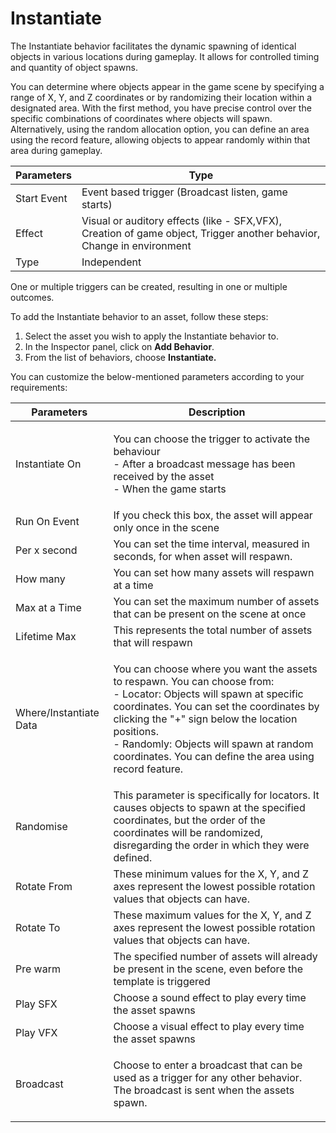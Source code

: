 # Instantiate

The Instantiate behavior facilitates the dynamic spawning of identical objects in various locations during gameplay. It allows for controlled timing and quantity of object spawns.

You can determine where objects appear in the game scene by specifying a range of X, Y, and Z coordinates or by randomizing their location within a designated area. With the first method, you have precise control over the specific combinations of coordinates where objects will spawn. Alternatively, using the random allocation option, you can define an area using the record feature, allowing objects to appear randomly within that area during gameplay.

| Parameters   | Type                                                                                                                  |
| ------------ | --------------------------------------------------------------------------------------------------------------------- |
| Start Event  | Event based trigger (Broadcast listen, game starts)                                                                   |
| Effect       | Visual or auditory effects (like - SFX,VFX), Creation of game object, Trigger another behavior, Change in environment |
| Type         | Independent                                                                                                           |

One or multiple triggers can be created, resulting in one or multiple outcomes.

To add the Instantiate behavior to an asset, follow these steps:

1. Select the asset you wish to apply the Instantiate behavior to.
2. In the Inspector panel, click on **Add Behavior**.
3. From the list of behaviors, choose **Instantiate.**

You can customize the below-mentioned parameters according to your requirements:

| Parameters             | Description                                                                                                                                                                                                                                                                                                                          |
| ---------------------- | ------------------------------------------------------------------------------------------------------------------------------------------------------------------------------------------------------------------------------------------------------------------------------------------------------------------------------------ |
| Instantiate On         | <p>You can choose the trigger to activate the behaviour<br>- After a broadcast message has been received by the asset<br>- When the game starts</p>                                                                                                                                                                                  |
| Run On Event           | If you check this box, the asset will appear only once in the scene                                                                                                                                                                                                                                                                  |
| Per x second           | You can set the time interval, measured in seconds, for when asset will respawn.                                                                                                                                                                                                                                                     |
| How many               | You can set how many assets will respawn at a time                                                                                                                                                                                                                                                                                   |
| Max at a Time          | You can set the maximum number of assets that can be present on the scene at once                                                                                                                                                                                                                                                    |
| Lifetime Max           | This represents the total number of assets that will respawn                                                                                                                                                                                                                                                                         |
| Where/Instantiate Data | <p>You can choose where you want the assets to respawn. You can choose from:<br>- Locator: Objects will spawn at specific coordinates. You can set the coordinates by clicking the "+" sign below the location positions.<br>- Randomly: Objects will spawn at random coordinates. You can define the area using record feature.</p> |
| Randomise              | This parameter is specifically for locators. It causes objects to spawn at the specified coordinates, but the order of the coordinates will be randomized, disregarding the order in which they were defined.                                                                                                                        |
| Rotate From            | These minimum values for the X, Y, and Z axes represent the lowest possible rotation values that objects can have.                                                                                                                                                                                                                   |
| Rotate To              | These maximum values for the X, Y, and Z axes represent the lowest possible rotation values that objects can have.                                                                                                                                                                                                                   |
| Pre warm               | The specified number of assets will already be present in the scene, even before the template is triggered                                                                                                                                                                                                                           |
| Play SFX               | Choose a sound effect to play every time the asset spawns                                                                                                                                                                                                                                                                            |
| Play VFX               | Choose a visual effect to play every time the asset spawns                                                                                                                                                                                                                                                                           |
| Broadcast              | <p>Choose to enter a broadcast that can be used as a trigger for any other behavior. <br>The broadcast is sent when the assets spawn.</p>                                                                                                                                                                                            |

